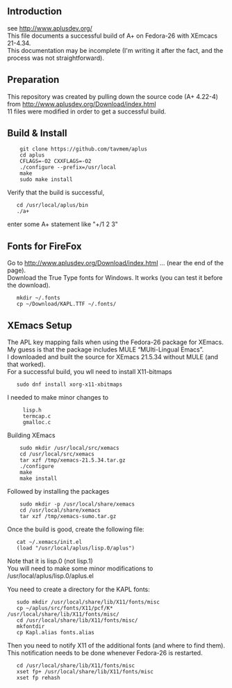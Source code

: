 
## Introduction
   see http://www.aplusdev.org/  
   This file documents a successful build of A+ on Fedora-26 with XEmcacs 21-4.34.  
   This documentation may be incomplete (I'm writing it after the fact, and the process was not straightforward).

## Preparation
   This repository was created by pulling down the source code (A+ 4.22-4) from  http://www.aplusdev.org/Download/index.html  
   11 files were modified in order to get a successful build.

## Build & Install 
```
    git clone https://github.com/tavmem/aplus
    cd aplus
    CFLAGS=-O2 CXXFLAGS=-O2
    ./configure --prefix=/usr/local
    make
    sudo make install
```
   Verify that the build is successful,
```
   cd /usr/local/aplus/bin
   ./a+
```
   enter some A+ statement like "+/1 2 3"


## Fonts for FireFox
   Go to  http://www.aplusdev.org/Download/index.html   ...  (near the end of the page).   
   Download the True Type fonts for Windows.  It works (you can test it before the download).
```
   mkdir ~/.fonts
   cp ~/Download/KAPL.TTF ~/.fonts/   
```

## XEmacs Setup
   The APL key mapping fails when using the Fedora-26 package for XEmacs.  
   My guess is that the package includes MULE “MUlti-Lingual Emacs”.  
   I downloaded and built the source for XEmacs 21.5.34 without MULE (and that worked).  
   For a successful build, you wll need to install X11-bitmaps
```
   sudo dnf install xorg-x11-xbitmaps
```
   I needed to make minor changes to
```
     lisp.h
     termcap.c
     gmalloc.c
```
   Building XEmacs
```
    sudo mkdir /usr/local/src/xemacs
    cd /usr/local/src/xemacs  
    tar xzf /tmp/xemacs-21.5.34.tar.gz
    ./configure 
    make  
    make install
```
   Followed by installing the packages
```
    sudo mkdir -p /usr/local/share/xemacs
    cd /usr/local/share/xemacs
    tar xzf /tmp/xemacs-sumo.tar.gz
```
   Once the build is good, create the following file:
```
   cat ~/.xemacs/init.el
   (load "/usr/local/aplus/lisp.0/aplus")
```
   Note that it is lisp.0 (not lisp.1)  
   You will need to make some minor modifications to  
   /usr/local/aplus/lisp.0/aplus.el  

   You need to create a directory for the KAPL fonts:
```
   sudo mkdir /usr/local/share/lib/X11/fonts/misc
   cp ~/aplus/src/fonts/X11/pcf/K* /usr/local/share/lib/X11/fonts/misc/
   cd /usr/local/share/lib/X11/fonts/misc/
   mkfontdir
   cp Kapl.alias fonts.alias
```
   Then you need to notify X11 of the additional fonts (and where to find them).  
   This notification needs to be done whenever Fedora-26 is restarted.
```
   cd /usr/local/share/lib/X11/fonts/misc
   xset fp+ /usr/local/share/lib/X11/fonts/misc
   xset fp rehash
```
